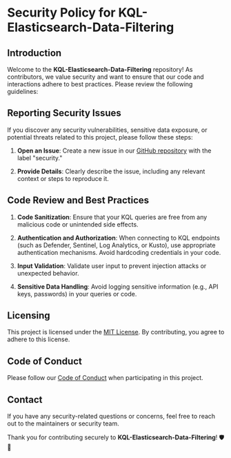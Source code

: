 

# Security Policy for KQL-Elasticsearch-Data-Filtering

## Introduction

Welcome to the **KQL-Elasticsearch-Data-Filtering** repository! As contributors, we value security and want to ensure that our code and interactions adhere to best practices. Please review the following guidelines:

## Reporting Security Issues

If you discover any security vulnerabilities, sensitive data exposure, or potential threats related to this project, please follow these steps:

1. **Open an Issue**: Create a new issue in our [GitHub repository](https://github.com/prashanthpulisetti/KQL-Elasticsearch-Data-Filtering/issues) with the label "security."

2. **Provide Details**: Clearly describe the issue, including any relevant context or steps to reproduce it.

## Code Review and Best Practices

1. **Code Sanitization**: Ensure that your KQL queries are free from any malicious code or unintended side effects.

2. **Authentication and Authorization**: When connecting to KQL endpoints (such as Defender, Sentinel, Log Analytics, or Kusto), use appropriate authentication mechanisms. Avoid hardcoding credentials in your code.

3. **Input Validation**: Validate user input to prevent injection attacks or unexpected behavior.

4. **Sensitive Data Handling**: Avoid logging sensitive information (e.g., API keys, passwords) in your queries or code.

## Licensing

This project is licensed under the [MIT License](https://github.com/prashanthpulisetti/KQL-Elasticsearch-Data-Filtering/blob/main/LICENSE). By contributing, you agree to adhere to this license.

## Code of Conduct

Please follow our [Code of Conduct](https://github.com/prashanthpulisetti/KQL-Elasticsearch-Data-Filtering/blob/main/CODE_OF_CONDUCT.md) when participating in this project.

## Contact

If you have any security-related questions or concerns, feel free to reach out to the maintainers or security team.

Thank you for contributing securely to **KQL-Elasticsearch-Data-Filtering**! 🛡️🚀

